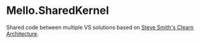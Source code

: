 # Mello.SharedKernel
Shared code between multiple VS solutions based on [Steve Smith's Clearn Architecture](https://github.com/ardalis/CleanArchitecture).
